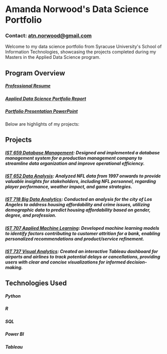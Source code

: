 # Amanda Norwood's Data Science Portfolio
### Contact: atn.norwood@gmail.com
Welcome to my data science portfolio from Syracuse University's School of Information Technologies, showcasing the projects completed during my Masters in the Applied Data Science program.

## Program Overview

##### [Professional Resume](https://github.com/a-n7/Applied-Data-Science-Portfolio/blob/main/Program%20Overview/%20Norwood%20Resume.docx)
##### [Applied Data Science Portfolio Report](https://github.com/a-n7/Applied-Data-Science-Portfolio/blob/main/Program%20Overview/Applied%20Data%20Science%20Portfolio%20Report.pdf)
##### [Portfolio Presentation PowerPoint](https://github.com/a-n7/Applied-Data-Science-Portfolio/blob/main/Program%20Overview/Portfolio%20Presentation%20PowerPoint.pdf)

Below are highlights of my projects:

## Projects
##### [IST 659 Database Management](https://github.com/a-n7/Applied-Data-Science-Portfolio/tree/main/Projects/IST%20659%20-%20Database%20Management): Designed and implemented a database management system for a production management company to streamline data organization and improve operational efficiency.
##### [IST 652 Data Analysis](https://github.com/a-n7/Applied-Data-Science-Portfolio/tree/main/Projects/IST%20652%20-%20Scripting%20for%20Data%20Analysis): Analyzed NFL data from 1997 onwards to provide valuable insights for stakeholders, including NFL personnel, regarding player performance, weather impact, and game strategies.
##### [IST 718 Big Data Analytics](https://github.com/a-n7/Applied-Data-Science-Portfolio/tree/main/Projects/IST%20718%20-%20Big%20Data%20Analytics): Conducted an analysis for the city of Los Angeles to address housing affordability and crime issues, utilizing demographic data to predict housing affordability based on gender, degree, and profession.
##### [IST 707 Applied Machine Learning](https://github.com/a-n7/Applied-Data-Science-Portfolio/tree/main/Projects/IST%20707%20-%20Applied%20Machine%20Learning): Developed machine learning models to identify factors contributing to customer attrition for a bank, enabling personalized recommendations and product/service refinement.
##### [IST 737 Visual Analytics](https://github.com/a-n7/Applied-Data-Science-Portfolio/tree/main/Projects/IST%20737%20-%20Visual%20Analytics): Created an interactive Tableau dashboard for airports and airlines to track potential delays or cancellations, providing users with clear and concise visualizations for informed decision-making.




## Technologies Used
##### Python
##### R
##### SQL
##### Power BI
##### Tableau
